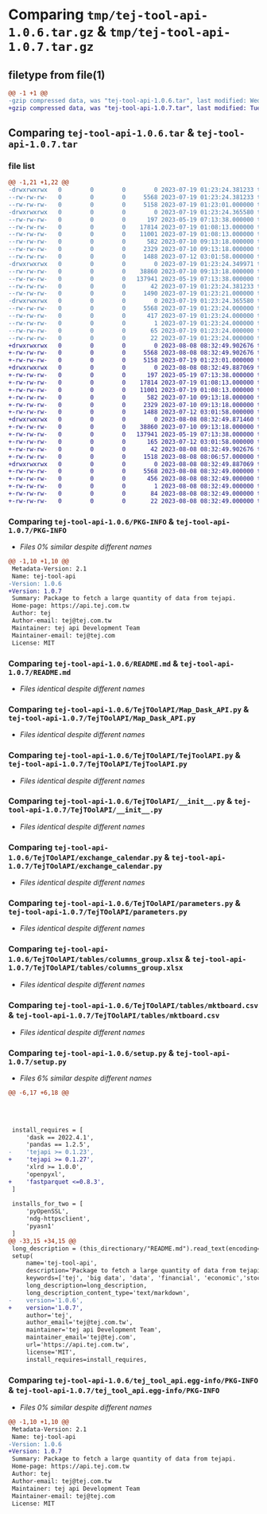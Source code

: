 # Comparing `tmp/tej-tool-api-1.0.6.tar.gz` & `tmp/tej-tool-api-1.0.7.tar.gz`

## filetype from file(1)

```diff
@@ -1 +1 @@
-gzip compressed data, was "tej-tool-api-1.0.6.tar", last modified: Wed Jul 19 01:23:24 2023, max compression
+gzip compressed data, was "tej-tool-api-1.0.7.tar", last modified: Tue Aug  8 08:32:49 2023, max compression
```

## Comparing `tej-tool-api-1.0.6.tar` & `tej-tool-api-1.0.7.tar`

### file list

```diff
@@ -1,21 +1,22 @@
-drwxrwxrwx   0        0        0        0 2023-07-19 01:23:24.381233 tej-tool-api-1.0.6/
--rw-rw-rw-   0        0        0     5568 2023-07-19 01:23:24.381233 tej-tool-api-1.0.6/PKG-INFO
--rw-rw-rw-   0        0        0     5158 2023-07-19 01:23:01.000000 tej-tool-api-1.0.6/README.md
-drwxrwxrwx   0        0        0        0 2023-07-19 01:23:24.365580 tej-tool-api-1.0.6/TejTOolAPI/
--rw-rw-rw-   0        0        0      197 2023-05-19 07:13:38.000000 tej-tool-api-1.0.6/TejTOolAPI/Error.py
--rw-rw-rw-   0        0        0    17814 2023-07-19 01:08:13.000000 tej-tool-api-1.0.6/TejTOolAPI/Map_Dask_API.py
--rw-rw-rw-   0        0        0    11001 2023-07-19 01:08:13.000000 tej-tool-api-1.0.6/TejTOolAPI/TejToolAPI.py
--rw-rw-rw-   0        0        0      582 2023-07-10 09:13:18.000000 tej-tool-api-1.0.6/TejTOolAPI/__init__.py
--rw-rw-rw-   0        0        0     2329 2023-07-10 09:13:18.000000 tej-tool-api-1.0.6/TejTOolAPI/exchange_calendar.py
--rw-rw-rw-   0        0        0     1488 2023-07-12 03:01:58.000000 tej-tool-api-1.0.6/TejTOolAPI/parameters.py
-drwxrwxrwx   0        0        0        0 2023-07-19 01:23:24.349971 tej-tool-api-1.0.6/TejTOolAPI/tables/
--rw-rw-rw-   0        0        0    38860 2023-07-10 09:13:18.000000 tej-tool-api-1.0.6/TejTOolAPI/tables/columns_group.xlsx
--rw-rw-rw-   0        0        0   137941 2023-05-19 07:13:38.000000 tej-tool-api-1.0.6/TejTOolAPI/tables/mktboard.csv
--rw-rw-rw-   0        0        0       42 2023-07-19 01:23:24.381233 tej-tool-api-1.0.6/setup.cfg
--rw-rw-rw-   0        0        0     1490 2023-07-19 01:23:21.000000 tej-tool-api-1.0.6/setup.py
-drwxrwxrwx   0        0        0        0 2023-07-19 01:23:24.365580 tej-tool-api-1.0.6/tej_tool_api.egg-info/
--rw-rw-rw-   0        0        0     5568 2023-07-19 01:23:24.000000 tej-tool-api-1.0.6/tej_tool_api.egg-info/PKG-INFO
--rw-rw-rw-   0        0        0      417 2023-07-19 01:23:24.000000 tej-tool-api-1.0.6/tej_tool_api.egg-info/SOURCES.txt
--rw-rw-rw-   0        0        0        1 2023-07-19 01:23:24.000000 tej-tool-api-1.0.6/tej_tool_api.egg-info/dependency_links.txt
--rw-rw-rw-   0        0        0       65 2023-07-19 01:23:24.000000 tej-tool-api-1.0.6/tej_tool_api.egg-info/requires.txt
--rw-rw-rw-   0        0        0       22 2023-07-19 01:23:24.000000 tej-tool-api-1.0.6/tej_tool_api.egg-info/top_level.txt
+drwxrwxrwx   0        0        0        0 2023-08-08 08:32:49.902676 tej-tool-api-1.0.7/
+-rw-rw-rw-   0        0        0     5568 2023-08-08 08:32:49.902676 tej-tool-api-1.0.7/PKG-INFO
+-rw-rw-rw-   0        0        0     5158 2023-07-19 01:23:01.000000 tej-tool-api-1.0.7/README.md
+drwxrwxrwx   0        0        0        0 2023-08-08 08:32:49.887069 tej-tool-api-1.0.7/TejTOolAPI/
+-rw-rw-rw-   0        0        0      197 2023-05-19 07:13:38.000000 tej-tool-api-1.0.7/TejTOolAPI/Error.py
+-rw-rw-rw-   0        0        0    17814 2023-07-19 01:08:13.000000 tej-tool-api-1.0.7/TejTOolAPI/Map_Dask_API.py
+-rw-rw-rw-   0        0        0    11001 2023-07-19 01:08:13.000000 tej-tool-api-1.0.7/TejTOolAPI/TejToolAPI.py
+-rw-rw-rw-   0        0        0      582 2023-07-10 09:13:18.000000 tej-tool-api-1.0.7/TejTOolAPI/__init__.py
+-rw-rw-rw-   0        0        0     2329 2023-07-10 09:13:18.000000 tej-tool-api-1.0.7/TejTOolAPI/exchange_calendar.py
+-rw-rw-rw-   0        0        0     1488 2023-07-12 03:01:58.000000 tej-tool-api-1.0.7/TejTOolAPI/parameters.py
+drwxrwxrwx   0        0        0        0 2023-08-08 08:32:49.871460 tej-tool-api-1.0.7/TejTOolAPI/tables/
+-rw-rw-rw-   0        0        0    38860 2023-07-10 09:13:18.000000 tej-tool-api-1.0.7/TejTOolAPI/tables/columns_group.xlsx
+-rw-rw-rw-   0        0        0   137941 2023-05-19 07:13:38.000000 tej-tool-api-1.0.7/TejTOolAPI/tables/mktboard.csv
+-rw-rw-rw-   0        0        0      165 2023-07-12 03:01:58.000000 tej-tool-api-1.0.7/TejTOolAPI/tables/~$columns_group.xlsx
+-rw-rw-rw-   0        0        0       42 2023-08-08 08:32:49.902676 tej-tool-api-1.0.7/setup.cfg
+-rw-rw-rw-   0        0        0     1518 2023-08-08 08:06:57.000000 tej-tool-api-1.0.7/setup.py
+drwxrwxrwx   0        0        0        0 2023-08-08 08:32:49.887069 tej-tool-api-1.0.7/tej_tool_api.egg-info/
+-rw-rw-rw-   0        0        0     5568 2023-08-08 08:32:49.000000 tej-tool-api-1.0.7/tej_tool_api.egg-info/PKG-INFO
+-rw-rw-rw-   0        0        0      456 2023-08-08 08:32:49.000000 tej-tool-api-1.0.7/tej_tool_api.egg-info/SOURCES.txt
+-rw-rw-rw-   0        0        0        1 2023-08-08 08:32:49.000000 tej-tool-api-1.0.7/tej_tool_api.egg-info/dependency_links.txt
+-rw-rw-rw-   0        0        0       84 2023-08-08 08:32:49.000000 tej-tool-api-1.0.7/tej_tool_api.egg-info/requires.txt
+-rw-rw-rw-   0        0        0       22 2023-08-08 08:32:49.000000 tej-tool-api-1.0.7/tej_tool_api.egg-info/top_level.txt
```

### Comparing `tej-tool-api-1.0.6/PKG-INFO` & `tej-tool-api-1.0.7/PKG-INFO`

 * *Files 0% similar despite different names*

```diff
@@ -1,10 +1,10 @@
 Metadata-Version: 2.1
 Name: tej-tool-api
-Version: 1.0.6
+Version: 1.0.7
 Summary: Package to fetch a large quantity of data from tejapi.
 Home-page: https://api.tej.com.tw
 Author: tej
 Author-email: tej@tej.com.tw
 Maintainer: tej api Development Team
 Maintainer-email: tej@tej.com
 License: MIT
```

### Comparing `tej-tool-api-1.0.6/README.md` & `tej-tool-api-1.0.7/README.md`

 * *Files identical despite different names*

### Comparing `tej-tool-api-1.0.6/TejTOolAPI/Map_Dask_API.py` & `tej-tool-api-1.0.7/TejTOolAPI/Map_Dask_API.py`

 * *Files identical despite different names*

### Comparing `tej-tool-api-1.0.6/TejTOolAPI/TejToolAPI.py` & `tej-tool-api-1.0.7/TejTOolAPI/TejToolAPI.py`

 * *Files identical despite different names*

### Comparing `tej-tool-api-1.0.6/TejTOolAPI/__init__.py` & `tej-tool-api-1.0.7/TejTOolAPI/__init__.py`

 * *Files identical despite different names*

### Comparing `tej-tool-api-1.0.6/TejTOolAPI/exchange_calendar.py` & `tej-tool-api-1.0.7/TejTOolAPI/exchange_calendar.py`

 * *Files identical despite different names*

### Comparing `tej-tool-api-1.0.6/TejTOolAPI/parameters.py` & `tej-tool-api-1.0.7/TejTOolAPI/parameters.py`

 * *Files identical despite different names*

### Comparing `tej-tool-api-1.0.6/TejTOolAPI/tables/columns_group.xlsx` & `tej-tool-api-1.0.7/TejTOolAPI/tables/columns_group.xlsx`

 * *Files identical despite different names*

### Comparing `tej-tool-api-1.0.6/TejTOolAPI/tables/mktboard.csv` & `tej-tool-api-1.0.7/TejTOolAPI/tables/mktboard.csv`

 * *Files identical despite different names*

### Comparing `tej-tool-api-1.0.6/setup.py` & `tej-tool-api-1.0.7/setup.py`

 * *Files 6% similar despite different names*

```diff
@@ -6,17 +6,18 @@
 
   
 
 
 install_requires = [
     'dask == 2022.4.1',
     'pandas == 1.2.5',
-    'tejapi >= 0.1.23',
+    'tejapi >= 0.1.27',
     'xlrd >= 1.0.0',
     'openpyxl',
+    'fastparquet <=0.8.3',
 ]
 
 installs_for_two = [
     'pyOpenSSL',
     'ndg-httpsclient',
     'pyasn1'
 ]
@@ -33,15 +34,15 @@
 long_description = (this_directionary/"README.md").read_text(encoding='utf-8')
 setup(
     name='tej-tool-api',
     description='Package to fetch a large quantity of data from tejapi.',
     keywords=['tej', 'big data', 'data', 'financial', 'economic','stock','TEJ',],
     long_description=long_description,
     long_description_content_type='text/markdown',
-    version='1.0.6',
+    version='1.0.7',
     author='tej',
     author_email='tej@tej.com.tw',
     maintainer='tej api Development Team',
     maintainer_email='tej@tej.com',
     url='https://api.tej.com.tw',
     license='MIT',
     install_requires=install_requires,
```

### Comparing `tej-tool-api-1.0.6/tej_tool_api.egg-info/PKG-INFO` & `tej-tool-api-1.0.7/tej_tool_api.egg-info/PKG-INFO`

 * *Files 0% similar despite different names*

```diff
@@ -1,10 +1,10 @@
 Metadata-Version: 2.1
 Name: tej-tool-api
-Version: 1.0.6
+Version: 1.0.7
 Summary: Package to fetch a large quantity of data from tejapi.
 Home-page: https://api.tej.com.tw
 Author: tej
 Author-email: tej@tej.com.tw
 Maintainer: tej api Development Team
 Maintainer-email: tej@tej.com
 License: MIT
```

